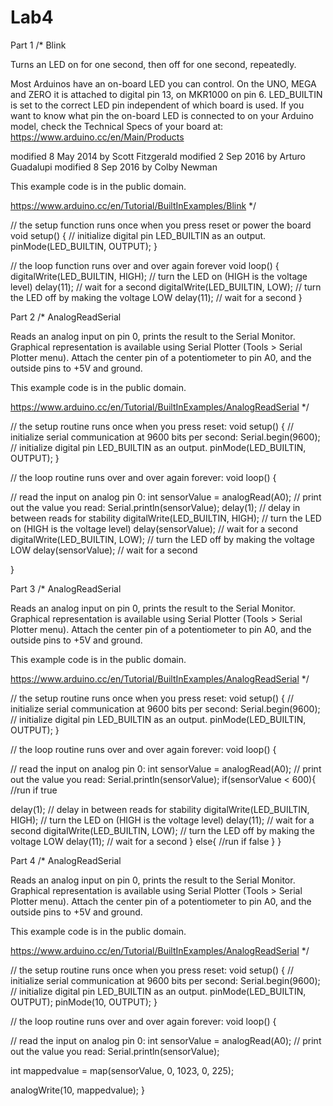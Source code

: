 # Lab4

Part 1
/*
  Blink

  Turns an LED on for one second, then off for one second, repeatedly.

  Most Arduinos have an on-board LED you can control. On the UNO, MEGA and ZERO
  it is attached to digital pin 13, on MKR1000 on pin 6. LED_BUILTIN is set to
  the correct LED pin independent of which board is used.
  If you want to know what pin the on-board LED is connected to on your Arduino
  model, check the Technical Specs of your board at:
  https://www.arduino.cc/en/Main/Products

  modified 8 May 2014
  by Scott Fitzgerald
  modified 2 Sep 2016
  by Arturo Guadalupi
  modified 8 Sep 2016
  by Colby Newman

  This example code is in the public domain.

  https://www.arduino.cc/en/Tutorial/BuiltInExamples/Blink
*/

// the setup function runs once when you press reset or power the board
void setup() {
  // initialize digital pin LED_BUILTIN as an output.
  pinMode(LED_BUILTIN, OUTPUT);
}

// the loop function runs over and over again forever
void loop() {
  digitalWrite(LED_BUILTIN, HIGH);  // turn the LED on (HIGH is the voltage level)
  delay(11);                      // wait for a second
  digitalWrite(LED_BUILTIN, LOW);   // turn the LED off by making the voltage LOW
  delay(11);                      // wait for a second
}



Part 2
/*
  AnalogReadSerial

  Reads an analog input on pin 0, prints the result to the Serial Monitor.
  Graphical representation is available using Serial Plotter (Tools > Serial Plotter menu).
  Attach the center pin of a potentiometer to pin A0, and the outside pins to +5V and ground.

  This example code is in the public domain.

  https://www.arduino.cc/en/Tutorial/BuiltInExamples/AnalogReadSerial
*/

// the setup routine runs once when you press reset:
void setup() {
  // initialize serial communication at 9600 bits per second:
  Serial.begin(9600);
    // initialize digital pin LED_BUILTIN as an output.
  pinMode(LED_BUILTIN, OUTPUT);
}

// the loop routine runs over and over again forever:
void loop() {
  
  // read the input on analog pin 0:
  int sensorValue = analogRead(A0);
  // print out the value you read:
  Serial.println(sensorValue);
  delay(1);  // delay in between reads for stability
    digitalWrite(LED_BUILTIN, HIGH);  // turn the LED on (HIGH is the voltage level)
  delay(sensorValue);                      // wait for a second
  digitalWrite(LED_BUILTIN, LOW);   // turn the LED off by making the voltage LOW
  delay(sensorValue);                      // wait for a second

}


Part 3
/*
  AnalogReadSerial

  Reads an analog input on pin 0, prints the result to the Serial Monitor.
  Graphical representation is available using Serial Plotter (Tools > Serial Plotter menu).
  Attach the center pin of a potentiometer to pin A0, and the outside pins to +5V and ground.

  This example code is in the public domain.

  https://www.arduino.cc/en/Tutorial/BuiltInExamples/AnalogReadSerial
*/

// the setup routine runs once when you press reset:
void setup() {
  // initialize serial communication at 9600 bits per second:
  Serial.begin(9600);
    // initialize digital pin LED_BUILTIN as an output.
  pinMode(LED_BUILTIN, OUTPUT);
}

// the loop routine runs over and over again forever:
void loop() {
 
  // read the input on analog pin 0:
  int sensorValue = analogRead(A0);
  // print out the value you read:
  Serial.println(sensorValue);
   if(sensorValue < 600){
//run if true

  delay(1);  // delay in between reads for stability
    digitalWrite(LED_BUILTIN, HIGH);  // turn the LED on (HIGH is the voltage level)
  delay(11);                      // wait for a second
  digitalWrite(LED_BUILTIN, LOW);   // turn the LED off by making the voltage LOW
  delay(11);                      // wait for a second
}
else{
//run if false
}
}


Part 4
/*
  AnalogReadSerial

  Reads an analog input on pin 0, prints the result to the Serial Monitor.
  Graphical representation is available using Serial Plotter (Tools > Serial Plotter menu).
  Attach the center pin of a potentiometer to pin A0, and the outside pins to +5V and ground.

  This example code is in the public domain.

  https://www.arduino.cc/en/Tutorial/BuiltInExamples/AnalogReadSerial
*/

// the setup routine runs once when you press reset:
void setup() {
  // initialize serial communication at 9600 bits per second:
  Serial.begin(9600);
    // initialize digital pin LED_BUILTIN as an output.
  pinMode(LED_BUILTIN, OUTPUT);
  pinMode(10, OUTPUT);
}

// the loop routine runs over and over again forever:
void loop() {
  
  // read the input on analog pin 0:
  int sensorValue = analogRead(A0);
  // print out the value you read:
  Serial.println(sensorValue);

int mappedvalue = map(sensorValue, 0, 1023, 0, 225);

  analogWrite(10, mappedvalue);
}
